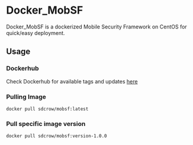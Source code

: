 # Docker_MobSF
Docker_MobSF is a dockerized Mobile Security Framework on CentOS for quick/easy deployment.

## Usage

### Dockerhub
Check Dockerhub for available tags and updates [here](https://hub.docker.com/repository/docker/sdcrow/mobsf)

### Pulling Image
```docker
docker pull sdcrow/mobsf:latest
```
### Pull specific image version
```docker
docker pull sdcrow/mobsf:version-1.0.0
```
